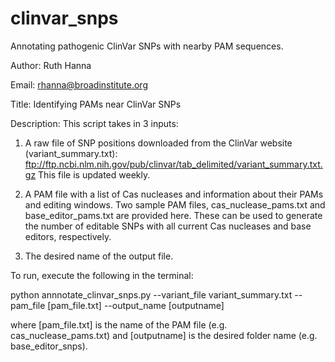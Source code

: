 # clinvar_snps
Annotating pathogenic ClinVar SNPs with nearby PAM sequences.

Author: Ruth Hanna

Email: rhanna@broadinstitute.org

Title: Identifying PAMs near ClinVar SNPs

Description: This script takes in 3 inputs:
1. A raw file of SNP positions downloaded from the ClinVar website (variant_summary.txt):
ftp://ftp.ncbi.nlm.nih.gov/pub/clinvar/tab_delimited/variant_summary.txt.gz
This file is updated weekly.

2. A PAM file with a list of Cas nucleases and information about their PAMs and editing windows.
Two sample PAM files, cas_nuclease_pams.txt and base_editor_pams.txt are provided here. These can be used to generate the number of editable SNPs with all current Cas nucleases and base editors, respectively.

3. The desired name of the output file.

To run, execute the following in the terminal:

python annnotate_clinvar_snps.py --variant_file variant_summary.txt --pam_file [pam_file.txt] --output_name [outputname]

where [pam_file.txt] is the name of the PAM file (e.g. cas_nuclease_pams.txt) and [outputname] is the desired folder name (e.g. base_editor_snps).
